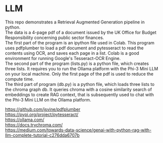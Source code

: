 # LLM

This repo demonstrates a Retrieval Augmented Generation pipeline in python.  
The data is a 4-page pdf of a document issued by the UK Office for Budget Responsibility concerning public sector finances.  
The first part of the program is an ipython file used in Colab. This program uses pdfplumber to load a pdf document and pytesseract to read the contents using OCR, and saves each page in a list. Colab is a good environment for running Google's Tesseract-OCR Engine.   
The second part of the program (lists.py) is a python file, which creates three lists.  It requires you to run the Ollama platform with the Phi-3 Mini LLM on your local machine.  Only the first page of the pdf is used to reduce the compute time.  
The third part of program (db.py) is a python file, which loads three lists to the chroma graph db. It queries chroma with a cosine similarity search of embeddings to create RAG context, that is subsequently used to chat with the Phi-3 Mini LLM on the Ollama platform.  

https://github.com/jsvine/pdfplumber  
https://pypi.org/project/pytesseract/  
https://ollama.com/  
https://docs.trychroma.com/   
https://medium.com/towards-data-science/genai-with-python-rag-with-llm-complete-tutorial-c276dda6707b  

